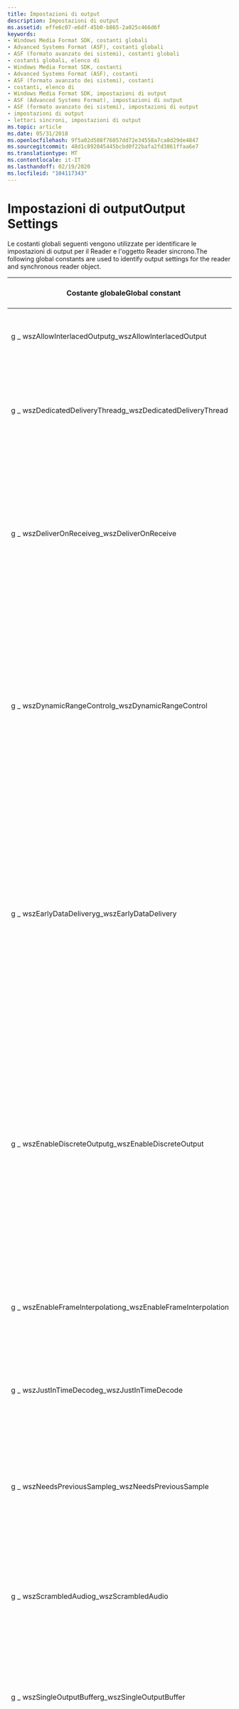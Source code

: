 ```yaml
---
title: Impostazioni di output
description: Impostazioni di output
ms.assetid: effe6c07-e6df-45b0-b865-2a025c466d6f
keywords:
- Windows Media Format SDK, costanti globali
- Advanced Systems Format (ASF), costanti globali
- ASF (formato avanzato dei sistemi), costanti globali
- costanti globali, elenco di
- Windows Media Format SDK, costanti
- Advanced Systems Format (ASF), costanti
- ASF (formato avanzato dei sistemi), costanti
- costanti, elenco di
- Windows Media Format SDK, impostazioni di output
- ASF (Advanced Systems Format), impostazioni di output
- ASF (formato avanzato dei sistemi), impostazioni di output
- impostazioni di output
- lettori sincroni, impostazioni di output
ms.topic: article
ms.date: 05/31/2018
ms.openlocfilehash: 9f5a02d508f76057dd72e34558a7ca8d29de4847
ms.sourcegitcommit: 48d1c892045445bcbd0f22bafa2fd3861ffaa6e7
ms.translationtype: MT
ms.contentlocale: it-IT
ms.lasthandoff: 02/19/2020
ms.locfileid: "104117343"
---
```

# <a name="output-settings"></a><span data-ttu-id="0dc1a-116">Impostazioni di output</span><span class="sxs-lookup"><span data-stu-id="0dc1a-116">Output Settings</span></span>

<span data-ttu-id="0dc1a-117">Le costanti globali seguenti vengono utilizzate per identificare le impostazioni di output per il Reader e l'oggetto Reader sincrono.</span><span class="sxs-lookup"><span data-stu-id="0dc1a-117">The following global constants are used to identify output settings for the reader and synchronous reader object.</span></span>



| <span data-ttu-id="0dc1a-118">Costante globale</span><span class="sxs-lookup"><span data-stu-id="0dc1a-118">Global constant</span></span>                | <span data-ttu-id="0dc1a-119">tipo di dati \_ attr WMT \_</span><span class="sxs-lookup"><span data-stu-id="0dc1a-119">WMT\_ATTR\_DATATYPE</span></span>  | <span data-ttu-id="0dc1a-120">Descrizione di *pValue*</span><span class="sxs-lookup"><span data-stu-id="0dc1a-120">Description of *pValue*</span></span>                                                                                                                                                                                                                                                                                                    |
|--------------------------------|----------------------|----------------------------------------------------------------------------------------------------------------------------------------------------------------------------------------------------------------------------------------------------------------------------------------------------------------------------|
| <span data-ttu-id="0dc1a-121">g \_ wszAllowInterlacedOutput</span><span class="sxs-lookup"><span data-stu-id="0dc1a-121">g\_wszAllowInterlacedOutput</span></span>    | <span data-ttu-id="0dc1a-122">**\_tipo WMT \_ bool**</span><span class="sxs-lookup"><span data-stu-id="0dc1a-122">**WMT\_TYPE\_BOOL**</span></span>  | <span data-ttu-id="0dc1a-123">Se true, il lettore fornirà frame interlacciati, se supportati dall'output.</span><span class="sxs-lookup"><span data-stu-id="0dc1a-123">If True, the reader will deliver interlaced frames, if supported by the output.</span></span>                                                                                                                                                                                                                                            |
| <span data-ttu-id="0dc1a-124">g \_ wszDedicatedDeliveryThread</span><span class="sxs-lookup"><span data-stu-id="0dc1a-124">g\_wszDedicatedDeliveryThread</span></span>  | <span data-ttu-id="0dc1a-125">**\_tipo WMT \_ bool**</span><span class="sxs-lookup"><span data-stu-id="0dc1a-125">**WMT\_TYPE\_BOOL**</span></span>  | <span data-ttu-id="0dc1a-126">Se true, l'output disporrà di un thread dedicato creato per il recapito degli esempi.</span><span class="sxs-lookup"><span data-stu-id="0dc1a-126">If True, this output will have a dedicated thread created for delivery of its samples.</span></span> <span data-ttu-id="0dc1a-127">Non supportato nel lettore sincrono.</span><span class="sxs-lookup"><span data-stu-id="0dc1a-127">Not supported on the synchronous reader.</span></span>                                                                                                                                                                                            |
| <span data-ttu-id="0dc1a-128">g \_ wszDeliverOnReceive</span><span class="sxs-lookup"><span data-stu-id="0dc1a-128">g\_wszDeliverOnReceive</span></span>         | <span data-ttu-id="0dc1a-129">**\_tipo WMT \_ bool**</span><span class="sxs-lookup"><span data-stu-id="0dc1a-129">**WMT\_TYPE\_BOOL**</span></span>  | <span data-ttu-id="0dc1a-130">Se true, gli esempi per questo output verranno recapitati non appena sono disponibili dal reader.</span><span class="sxs-lookup"><span data-stu-id="0dc1a-130">If True, samples for this output will be delivered as soon as they are available from the reader.</span></span> <span data-ttu-id="0dc1a-131">Ciò può comportare il recapito degli esempi di questo output in ordine non ordinato e prima dei campioni corrispondenti da altri output.</span><span class="sxs-lookup"><span data-stu-id="0dc1a-131">This can result in samples from this output being delivered out of order and before corresponding samples from other outputs.</span></span>                                                                                            |
| <span data-ttu-id="0dc1a-132">g \_ wszDynamicRangeControl</span><span class="sxs-lookup"><span data-stu-id="0dc1a-132">g\_wszDynamicRangeControl</span></span>      | <span data-ttu-id="0dc1a-133">**WMT \_ tipo \_ DWORD**</span><span class="sxs-lookup"><span data-stu-id="0dc1a-133">**WMT\_TYPE\_DWORD**</span></span> | <span data-ttu-id="0dc1a-134">Specifica il livello di controllo intervallo dinamico da usare per l'output.</span><span class="sxs-lookup"><span data-stu-id="0dc1a-134">Specifies the level of dynamic range control to use for the output.</span></span> <span data-ttu-id="0dc1a-135">Impostare su un valore compreso tra 0 e 2, dove 0 indica nessun controllo intervallo dinamico (impostazione predefinita) e 2 è il livello massimo di controllo intervallo dinamico (intervallo dinamico più piccolo).</span><span class="sxs-lookup"><span data-stu-id="0dc1a-135">Set to a value from 0 to 2, where 0 indicates no dynamic range control (the default), and 2 is the maximum level of dynamic range control (the smallest dynamic range).</span></span>                                                                                |
| <span data-ttu-id="0dc1a-136">g \_ wszEarlyDataDelivery</span><span class="sxs-lookup"><span data-stu-id="0dc1a-136">g\_wszEarlyDataDelivery</span></span>        | <span data-ttu-id="0dc1a-137">**WMT \_ tipo \_ DWORD**</span><span class="sxs-lookup"><span data-stu-id="0dc1a-137">**WMT\_TYPE\_DWORD**</span></span> | <span data-ttu-id="0dc1a-138">Tempo, in millisecondi, che specifica la quantità di tempo precedente per il recapito degli esempi.</span><span class="sxs-lookup"><span data-stu-id="0dc1a-138">Time, in milliseconds, which specifies how much earlier to deliver the samples.</span></span> <span data-ttu-id="0dc1a-139">Se maggiore di zero, gli esempi di questo output verranno recuperati e decodificati in modo che gli esempi vengano recapitati prima degli esempi per altri output.</span><span class="sxs-lookup"><span data-stu-id="0dc1a-139">If greater than zero, the samples from this output will be retrieved and decoded so that the samples are delivered earlier than the samples for other outputs.</span></span> <span data-ttu-id="0dc1a-140">In genere, il lettore fornisce esempi in ordine di tempo di presentazione.</span><span class="sxs-lookup"><span data-stu-id="0dc1a-140">Normally the reader delivers samples in order of presentation time.</span></span>         |
| <span data-ttu-id="0dc1a-141">g \_ wszEnableDiscreteOutput</span><span class="sxs-lookup"><span data-stu-id="0dc1a-141">g\_wszEnableDiscreteOutput</span></span>     | <span data-ttu-id="0dc1a-142">**\_tipo WMT \_ bool**</span><span class="sxs-lookup"><span data-stu-id="0dc1a-142">**WMT\_TYPE\_BOOL**</span></span>  | <span data-ttu-id="0dc1a-143">Se true, il lettore Abilita l'output audio multicanale ad alta definizione.</span><span class="sxs-lookup"><span data-stu-id="0dc1a-143">If True, the reader will enable high-definition, multichannel audio output.</span></span> <span data-ttu-id="0dc1a-144">Questa impostazione è valida solo per i flussi audio codificati con il codec Windows Media Audio 9 Professional.</span><span class="sxs-lookup"><span data-stu-id="0dc1a-144">This setting is only valid for audio streams encoded with the Windows Media Audio 9 Professional codec.</span></span> <span data-ttu-id="0dc1a-145">Se questa impostazione è impostata su true, è necessario specificare anche la configurazione del relatore del computer client impostando g \_ wszSpeakerConfig.</span><span class="sxs-lookup"><span data-stu-id="0dc1a-145">If this setting is set to true, you must also specify the speaker configuration of the client computer by setting g\_wszSpeakerConfig.</span></span> |
| <span data-ttu-id="0dc1a-146">g \_ wszEnableFrameInterpolation</span><span class="sxs-lookup"><span data-stu-id="0dc1a-146">g\_wszEnableFrameInterpolation</span></span> | <span data-ttu-id="0dc1a-147">**\_tipo WMT \_ bool**</span><span class="sxs-lookup"><span data-stu-id="0dc1a-147">**WMT\_TYPE\_BOOL**</span></span>  | <span data-ttu-id="0dc1a-148">Se true, il codec fornirà il flusso video a una [*frequenza di frame*](wmformat-glossary.md)superiore, interpolando i frame algoritmicamente.</span><span class="sxs-lookup"><span data-stu-id="0dc1a-148">If True, the codec will deliver the video stream at a higher [*frame rate*](wmformat-glossary.md), interpolating the frames algorithmically.</span></span>                                                                                                                                                          |
| <span data-ttu-id="0dc1a-149">g \_ wszJustInTimeDecode</span><span class="sxs-lookup"><span data-stu-id="0dc1a-149">g\_wszJustInTimeDecode</span></span>         | <span data-ttu-id="0dc1a-150">**\_tipo WMT \_ bool**</span><span class="sxs-lookup"><span data-stu-id="0dc1a-150">**WMT\_TYPE\_BOOL**</span></span>  | <span data-ttu-id="0dc1a-151">Se true, i dati devono essere decodificati il più tardi possibile.</span><span class="sxs-lookup"><span data-stu-id="0dc1a-151">If True, the data must be decoded as late as possible.</span></span> <span data-ttu-id="0dc1a-152">Non supportato nel lettore sincrono.</span><span class="sxs-lookup"><span data-stu-id="0dc1a-152">Not supported in the synchronous reader.</span></span>                                                                                                                                                                                                                            |
| <span data-ttu-id="0dc1a-153">g \_ wszNeedsPreviousSample</span><span class="sxs-lookup"><span data-stu-id="0dc1a-153">g\_wszNeedsPreviousSample</span></span>      | <span data-ttu-id="0dc1a-154">**\_tipo WMT \_ bool**</span><span class="sxs-lookup"><span data-stu-id="0dc1a-154">**WMT\_TYPE\_BOOL**</span></span>  | <span data-ttu-id="0dc1a-155">Se true, per l'esempio è necessario decomprimere l'esempio precedente.</span><span class="sxs-lookup"><span data-stu-id="0dc1a-155">If true, the sample requires the previous sample to be decompressed.</span></span> <span data-ttu-id="0dc1a-156">Questa impostazione si applica solo ai frame Delta nel video compresso ed è di sola lettura.</span><span class="sxs-lookup"><span data-stu-id="0dc1a-156">This setting only applies to delta frames in compressed video and is read only.</span></span>                                                                                                                                                                       |
| <span data-ttu-id="0dc1a-157">g \_ wszScrambledAudio</span><span class="sxs-lookup"><span data-stu-id="0dc1a-157">g\_wszScrambledAudio</span></span>           | <span data-ttu-id="0dc1a-158">**\_tipo WMT \_ bool**</span><span class="sxs-lookup"><span data-stu-id="0dc1a-158">**WMT\_TYPE\_BOOL**</span></span>  | <span data-ttu-id="0dc1a-159">Se true, questo output utilizzerà lo schema di occultamento degli errori audio codificati.</span><span class="sxs-lookup"><span data-stu-id="0dc1a-159">If True, this output will use the scrambled audio error concealment scheme.</span></span> <span data-ttu-id="0dc1a-160">Questa impostazione è valida solo per gli output audio.</span><span class="sxs-lookup"><span data-stu-id="0dc1a-160">This is a valid setting for audio outputs only.</span></span>                                                                                                                                                                                                |
| <span data-ttu-id="0dc1a-161">g \_ wszSingleOutputBuffer</span><span class="sxs-lookup"><span data-stu-id="0dc1a-161">g\_wszSingleOutputBuffer</span></span>       | <span data-ttu-id="0dc1a-162">**\_tipo WMT \_ bool**</span><span class="sxs-lookup"><span data-stu-id="0dc1a-162">**WMT\_TYPE\_BOOL**</span></span>  | <span data-ttu-id="0dc1a-163">Se è true, è necessario usare un singolo buffer di output, ad esempio un buffer video di DirectDraw®.</span><span class="sxs-lookup"><span data-stu-id="0dc1a-163">If True, a single output buffer must be used (for example, a DirectDraw® video buffer).</span></span> <span data-ttu-id="0dc1a-164">Non supportato nel lettore sincrono.</span><span class="sxs-lookup"><span data-stu-id="0dc1a-164">Not supported in the synchronous reader.</span></span>                                                                                                                                                                                           |
| <span data-ttu-id="0dc1a-165">g \_ wszSoftwareScaling</span><span class="sxs-lookup"><span data-stu-id="0dc1a-165">g\_wszSoftwareScaling</span></span>          | <span data-ttu-id="0dc1a-166">**\_tipo WMT \_ bool**</span><span class="sxs-lookup"><span data-stu-id="0dc1a-166">**WMT\_TYPE\_BOOL**</span></span>  | <span data-ttu-id="0dc1a-167">Se false, il video non viene ridimensionato.</span><span class="sxs-lookup"><span data-stu-id="0dc1a-167">If False, video is not scaled.</span></span> <span data-ttu-id="0dc1a-168">(Non è necessario modificare la risoluzione).</span><span class="sxs-lookup"><span data-stu-id="0dc1a-168">(There must be no change to the resolution.)</span></span>                                                                                                                                                                                                                                                |
| <span data-ttu-id="0dc1a-169">g \_ wszSpeakerConfig</span><span class="sxs-lookup"><span data-stu-id="0dc1a-169">g\_wszSpeakerConfig</span></span>            | <span data-ttu-id="0dc1a-170">**WMT \_ tipo \_ DWORD**</span><span class="sxs-lookup"><span data-stu-id="0dc1a-170">**WMT\_TYPE\_DWORD**</span></span> | <span data-ttu-id="0dc1a-171">Se la decodifica audio multicanale è abilitata impostando g \_ wszEnableDiscreteOutput, questa impostazione specifica la configurazione dell'altoparlante del computer client.</span><span class="sxs-lookup"><span data-stu-id="0dc1a-171">If multichannel audio decoding is enabled by setting g\_wszEnableDiscreteOutput, this setting specifies the speaker configuration of the client computer.</span></span> <span data-ttu-id="0dc1a-172">Impostare su una delle costanti di configurazione dell'altoparlante DirectSound.</span><span class="sxs-lookup"><span data-stu-id="0dc1a-172">Set to one of the DirectSound speaker configuration constants.</span></span>                                                                                                   |
| <span data-ttu-id="0dc1a-173">g \_ wszStreamLanguage</span><span class="sxs-lookup"><span data-stu-id="0dc1a-173">g\_wszStreamLanguage</span></span>           | <span data-ttu-id="0dc1a-174">**WMT \_ digitare \_ Word**</span><span class="sxs-lookup"><span data-stu-id="0dc1a-174">**WMT\_TYPE\_WORD**</span></span>  | <span data-ttu-id="0dc1a-175">Indice nell'elenco di lingue della lingua da recapitare per questo output.</span><span class="sxs-lookup"><span data-stu-id="0dc1a-175">The index in the language list of the language to be delivered for this output.</span></span> <span data-ttu-id="0dc1a-176">Usato per gli output che rappresentano i flussi che si escludono a vicenda per lingua.</span><span class="sxs-lookup"><span data-stu-id="0dc1a-176">Used for outputs representing streams mutually exclusive by language.</span></span>                                                                                                                                                                      |
| <span data-ttu-id="0dc1a-177">g \_ wszVideoSampleDurations</span><span class="sxs-lookup"><span data-stu-id="0dc1a-177">g\_wszVideoSampleDurations</span></span>     | <span data-ttu-id="0dc1a-178">**\_tipo WMT \_ bool**</span><span class="sxs-lookup"><span data-stu-id="0dc1a-178">**WMT\_TYPE\_BOOL**</span></span>  | <span data-ttu-id="0dc1a-179">Se true, il lettore fornirà durate di campionamento accurate.</span><span class="sxs-lookup"><span data-stu-id="0dc1a-179">If True, the reader will deliver accurate sample durations.</span></span>                                                                                                                                                                                                                                                                |
| <span data-ttu-id="0dc1a-180">g \_ wszEnableWMAProSPDIFOutput</span><span class="sxs-lookup"><span data-stu-id="0dc1a-180">g\_wszEnableWMAProSPDIFOutput</span></span>  | <span data-ttu-id="0dc1a-181">**\_tipo WMT \_ bool**</span><span class="sxs-lookup"><span data-stu-id="0dc1a-181">**WMT\_TYPE\_BOOL**</span></span>  | <span data-ttu-id="0dc1a-182">Se true, il lettore includerà il formato di interfaccia digitale (S/PDIF) Sony/Phillips nei tipi di output enumerati.</span><span class="sxs-lookup"><span data-stu-id="0dc1a-182">If True, the reader will include the Sony/Phillips Digital Interface format (S/PDIF) in the enumerated output types.</span></span>                                                                                                                                                                                                       |



 

## <a name="related-topics"></a><span data-ttu-id="0dc1a-183">Argomenti correlati</span><span class="sxs-lookup"><span data-stu-id="0dc1a-183">Related topics</span></span>

<dl> <dt>

[<span data-ttu-id="0dc1a-184">**IWMReaderAdvanced2::GetOutputSetting**</span><span class="sxs-lookup"><span data-stu-id="0dc1a-184">**IWMReaderAdvanced2::GetOutputSetting**</span></span>](/previous-versions/windows/desktop/api/Wmsdkidl/nf-wmsdkidl-iwmreaderadvanced2-getoutputsetting)
</dt> <dt>

[<span data-ttu-id="0dc1a-185">**IWMReaderAdvanced2::SetOutputSetting**</span><span class="sxs-lookup"><span data-stu-id="0dc1a-185">**IWMReaderAdvanced2::SetOutputSetting**</span></span>](/previous-versions/windows/desktop/api/Wmsdkidl/nf-wmsdkidl-iwmreaderadvanced2-setoutputsetting)
</dt> <dt>

[<span data-ttu-id="0dc1a-186">**IWMSyncReader::GetOutputSetting**</span><span class="sxs-lookup"><span data-stu-id="0dc1a-186">**IWMSyncReader::GetOutputSetting**</span></span>](/previous-versions/windows/desktop/api/Wmsdkidl/nf-wmsdkidl-iwmsyncreader-getoutputsetting)
</dt> <dt>

[<span data-ttu-id="0dc1a-187">**IWMSyncReader::SetOutputSetting**</span><span class="sxs-lookup"><span data-stu-id="0dc1a-187">**IWMSyncReader::SetOutputSetting**</span></span>](/previous-versions/windows/desktop/api/Wmsdkidl/nf-wmsdkidl-iwmsyncreader-setoutputsetting)
</dt> </dl>

 

 




